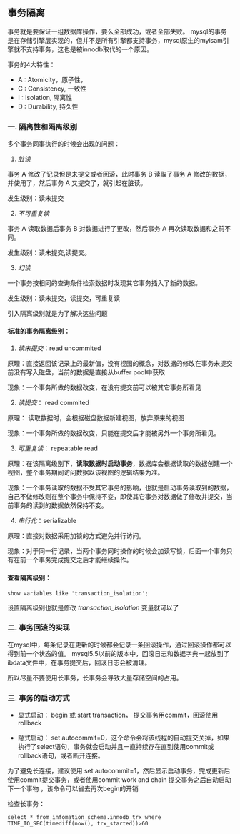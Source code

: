 ## 事务隔离

事务就是要保证一组数据库操作，要么全部成功，或者全部失败。
mysql的事务是在存储引擎层实现的，但并不是所有引擎都支持事务，mysql原生的myisam引擎就不支持事务，这也是被innodb取代的一个原因。

事务的4大特性：

* A : Atomicity，原子性，
* C : Consistency, 一致性
* I : Isolation, 隔离性
* D : Durability, 持久性

### 一. 隔离性和隔离级别

多个事务同事执行的时候会出现的问题：

1. *脏读*

事务 A 修改了记录但是未提交或者回滚，此时事务 B 读取了事务 A 修改的数据，并使用了，然后事务 A 又提交了，就引起在脏读。

发生级别：读未提交

2. *不可重复读*

事务 A 读取数据后事务 B 对数据进行了更改，然后事务 A 再次读取数据和之前不同。

发生级别：读未提交,读提交。

3. *幻读*

一个事务按相同的查询条件检索数据时发现其它事务插入了新的数据。

发生级别：读未提交，读提交，可重复读

引入隔离级别就是为了解决这些问题

#### 标准的事务隔离级别：

1. *读未提交*：read uncommited

原理：直接返回该记录上的最新值，没有视图的概念，对数据的修改在事务未提交前没有写入磁盘，当前的数据是直接从buffer pool中获取

现象：一个事务所做的数据改变，在没有提交前可以被其它事务所看见

2. *读提交*： read commited

原理： 读取数据时，会根据磁盘数据新建视图，放弃原来的视图

现象：一个事务所做的数据改变，只能在提交后才能被另外一个事务所看见。

3. *可重复读*： repeatable read

原理：在该隔离级别下，**读取数据时启动事务**，数据库会根据读取的数据创建一个视图，整个事务期间访问数据以该视图的逻辑结果为准。

现象：一个事务读取的数据不受其它事务的影响，也就是启动事务读取到的数据，自己不做修改则在整个事务中保持不变，即使其它事务对数据做了修改并提交，当前事务的读到的数据依然保持不变。
 
4. *串行化*：serializable

原理：直接对数据采用加锁的方式避免并行访问。

现象：对于同一行记录，当两个事务同时操作的时候会加读写锁，后面一个事务只有在前一个事务完成提交之后才能继续操作。

#### 查看隔离级别： 

```
show variables like 'transaction_isolation';
```
设置隔离级别也就是修改 *transaction_isolation* 变量就可以了

### 二. 事务回滚的实现

在mysql中，每条记录在更新的时候都会记录一条回滚操作，通过回滚操作都可以得到前一个状态的值。
mysql5.5以前的版本中，回滚日志和数据字典一起放到了ibdata文件中，在事务提交后，回滚日志会被清理。

所以尽量不要使用长事务，长事务会导致大量存储空间的占用。

### 三. 事务的启动方式

* 显式启动： begin 或 start transaction， 提交事务用commit，回滚使用rollback

* 隐式启动： set autocommit=0，这个命令会将该线程的自动提交关掉，如果执行了select语句，事务就会启动并且一直持续存在直到使用commit或rollback语句，或者断开连接。

为了避免长连接，建议使用 set autocommit=1，然后显示启动事务，完成更新后使用commit提交事务，或者使用commit work and chain 提交事务之后自动启动下一个事物
，该命令可以省去再次begin的开销

检查长事务：
```
select * from infomation_schema.innodb_trx where TIME_TO_SEC(timediff(now(), trx_started))>60
```

